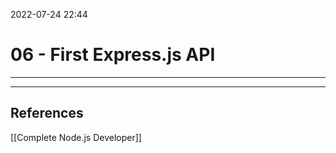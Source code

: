 2022-07-24 22:44
# 06 - First Express.js API
---




---
## References
[[Complete Node.js Developer]]